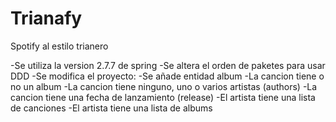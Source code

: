 # Trianafy
Spotify al estilo trianero

-Se utiliza la version 2.7.7 de spring
-Se altera el orden de paketes para usar DDD
-Se modifica el proyecto: 
    -Se añade entidad album
    -La cancion tiene o no un album
    -La cancion tiene ninguno, uno o varios artistas (authors)
    -La cancion tiene una fecha de lanzamiento (release)
    -El artista tiene una lista de canciones
    -El artista tiene una lista de albums